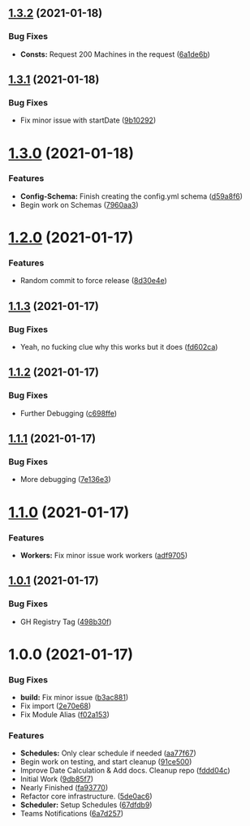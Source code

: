 ## [1.3.2](https://github.com/KristianFJones/TS-LazyChecker/compare/v1.3.1...v1.3.2) (2021-01-18)


### Bug Fixes

* **Consts:** Request 200 Machines in the request ([6a1de6b](https://github.com/KristianFJones/TS-LazyChecker/commit/6a1de6b006fa73f57a4ac609497cea7ddfc3017a))

## [1.3.1](https://github.com/KristianFJones/TS-LazyChecker/compare/v1.3.0...v1.3.1) (2021-01-18)


### Bug Fixes

* Fix minor issue with startDate ([9b10292](https://github.com/KristianFJones/TS-LazyChecker/commit/9b1029285b29467a0af76105339e4d4c58ee305b))

# [1.3.0](https://github.com/KristianFJones/TS-LazyChecker/compare/v1.2.0...v1.3.0) (2021-01-18)


### Features

* **Config-Schema:** Finish creating the config.yml schema ([d59a8f6](https://github.com/KristianFJones/TS-LazyChecker/commit/d59a8f6ba2577ecf5eadcb9dbec04a87c444beb0))
* Begin work on Schemas ([7960aa3](https://github.com/KristianFJones/TS-LazyChecker/commit/7960aa3624dc53477037ff8ba0e6682c9ec8f68c))

# [1.2.0](https://github.com/KristianFJones/TS-LazyChecker/compare/v1.1.3...v1.2.0) (2021-01-17)


### Features

* Random commit to force release ([8d30e4e](https://github.com/KristianFJones/TS-LazyChecker/commit/8d30e4ef3fb795b57cb8d8f2a2fc733a905a17b3))

## [1.1.3](https://github.com/KristianFJones/TS-LazyChecker/compare/v1.1.2...v1.1.3) (2021-01-17)


### Bug Fixes

* Yeah, no fucking clue why this works but it does ([fd602ca](https://github.com/KristianFJones/TS-LazyChecker/commit/fd602ca3faca788286a883dcadb000720406dba8))

## [1.1.2](https://github.com/KristianFJones/TS-LazyChecker/compare/v1.1.1...v1.1.2) (2021-01-17)


### Bug Fixes

* Further Debugging ([c698ffe](https://github.com/KristianFJones/TS-LazyChecker/commit/c698ffeeaf5723ad45edc0eca3b4b1c1bd34a295))

## [1.1.1](https://github.com/KristianFJones/TS-LazyChecker/compare/v1.1.0...v1.1.1) (2021-01-17)


### Bug Fixes

* More debugging ([7e136e3](https://github.com/KristianFJones/TS-LazyChecker/commit/7e136e30898b8833463fa2986e1ff68ce0408c87))

# [1.1.0](https://github.com/KristianFJones/TS-LazyChecker/compare/v1.0.1...v1.1.0) (2021-01-17)


### Features

* **Workers:** Fix minor issue work workers ([adf9705](https://github.com/KristianFJones/TS-LazyChecker/commit/adf97056bceb0bec1e744bde57f7a8def0b44a9f))

## [1.0.1](https://github.com/KristianFJones/TS-LazyChecker/compare/v1.0.0...v1.0.1) (2021-01-17)


### Bug Fixes

* GH Registry Tag ([498b30f](https://github.com/KristianFJones/TS-LazyChecker/commit/498b30f1cf70ea437c8938dfa657892ce2ed662e))

# 1.0.0 (2021-01-17)


### Bug Fixes

* **build:** Fix minor issue ([b3ac881](https://github.com/KristianFJones/TS-LazyChecker/commit/b3ac881c0616da411926f14383289e84d17254f3))
* Fix import ([2e70e68](https://github.com/KristianFJones/TS-LazyChecker/commit/2e70e680a37be9ba8f3154b08b61fdc965a8236f))
* Fix Module Alias ([f02a153](https://github.com/KristianFJones/TS-LazyChecker/commit/f02a153d46d3d3abddfd2b05d06e74c6bc6d50a4))


### Features

* **Schedules:** Only clear schedule if needed ([aa77f67](https://github.com/KristianFJones/TS-LazyChecker/commit/aa77f67de3fe0c97811e00dca0fa5a962b63183f))
* Begin work on testing, and start cleanup ([91ce500](https://github.com/KristianFJones/TS-LazyChecker/commit/91ce500e49cc242b6486962a4fc69739f5926b18))
* Improve Date Calculation & Add docs. Cleanup repo ([fddd04c](https://github.com/KristianFJones/TS-LazyChecker/commit/fddd04cdb1647519922cc4ffa733a86929572309))
* Initial Work ([9db85f7](https://github.com/KristianFJones/TS-LazyChecker/commit/9db85f7fa4282849d54022585e92957007f14b37))
* Nearly Finished ([fa93770](https://github.com/KristianFJones/TS-LazyChecker/commit/fa93770f663418ed16b17e8246d0dbeb4d3c9a2a))
* Refactor core infrastructure. ([5de0ac6](https://github.com/KristianFJones/TS-LazyChecker/commit/5de0ac6ff5e51f9ee1fc1b9cb4bb583b12253f8a))
* **Scheduler:** Setup Schedules ([67dfdb9](https://github.com/KristianFJones/TS-LazyChecker/commit/67dfdb96f91afeeaf4d3316f5a5d6097033d5e9d))
* Teams Notifications ([6a7d257](https://github.com/KristianFJones/TS-LazyChecker/commit/6a7d2571ce12e27083aae0d9c09127c0bfcdb41f))
